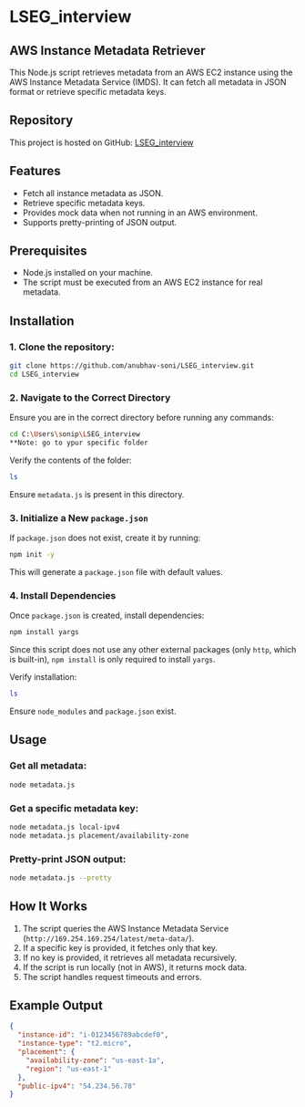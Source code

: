 # LSEG_interview

## AWS Instance Metadata Retriever

This Node.js script retrieves metadata from an AWS EC2 instance using the AWS Instance Metadata Service (IMDS). 
It can fetch all metadata in JSON format or retrieve specific metadata keys.

## Repository

This project is hosted on GitHub: [LSEG_interview](https://github.com/anubhav-soni/LSEG_interview)

## Features

- Fetch all instance metadata as JSON.
- Retrieve specific metadata keys.
- Provides mock data when not running in an AWS environment.
- Supports pretty-printing of JSON output.

## Prerequisites

- Node.js installed on your machine.
- The script must be executed from an AWS EC2 instance for real metadata.

## Installation

### 1. Clone the repository:

```sh
git clone https://github.com/anubhav-soni/LSEG_interview.git
cd LSEG_interview
```

### 2. Navigate to the Correct Directory
Ensure you are in the correct directory before running any commands:

```sh
cd C:\Users\sonip\LSEG_interview
**Note: go to ypur specific folder
```

Verify the contents of the folder:

```sh
ls
```

Ensure `metadata.js` is present in this directory.

### 3. Initialize a New `package.json`
If `package.json` does not exist, create it by running:

```sh
npm init -y
```

This will generate a `package.json` file with default values.

### 4. Install Dependencies
Once `package.json` is created, install dependencies:

```sh
npm install yargs
```

Since this script does not use any other external packages (only `http`, which is built-in), `npm install` is only required to install `yargs`.

Verify installation:

```sh
ls
```

Ensure `node_modules` and `package.json` exist.

## Usage

### Get all metadata:
```sh
node metadata.js
```

### Get a specific metadata key:
```sh
node metadata.js local-ipv4
node metadata.js placement/availability-zone
```

### Pretty-print JSON output:
```sh
node metadata.js --pretty
```

## How It Works

1. The script queries the AWS Instance Metadata Service (`http://169.254.169.254/latest/meta-data/`).
2. If a specific key is provided, it fetches only that key.
3. If no key is provided, it retrieves all metadata recursively.
4. If the script is run locally (not in AWS), it returns mock data.
5. The script handles request timeouts and errors.

## Example Output

```json
{
  "instance-id": "i-0123456789abcdef0",
  "instance-type": "t2.micro",
  "placement": {
    "availability-zone": "us-east-1a",
    "region": "us-east-1"
  },
  "public-ipv4": "54.234.56.78"
}
```
